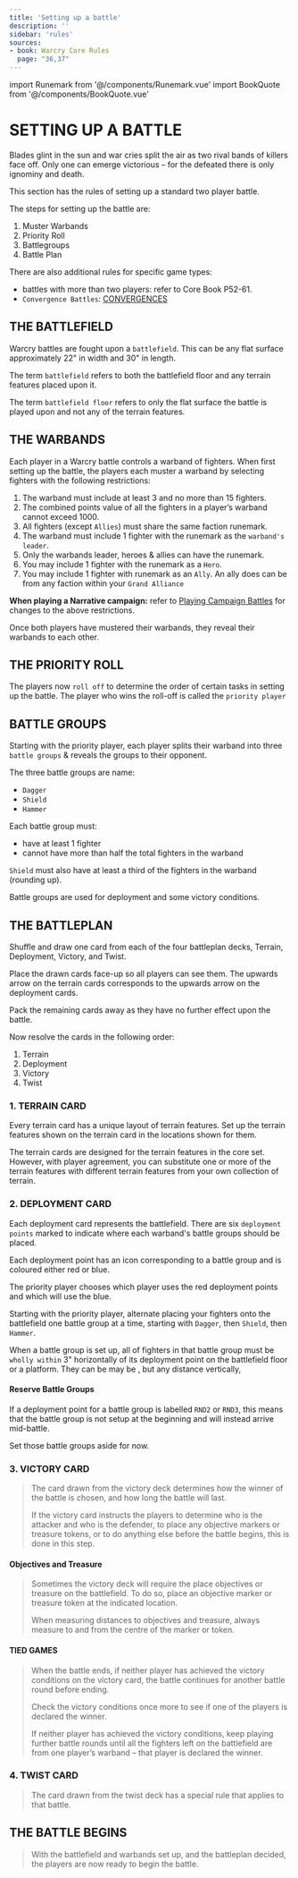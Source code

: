 ```yaml
---
title: 'Setting up a battle'
description: ''
sidebar: 'rules'
sources:
- book: Warcry Core Rules
  page: "36,37"
---
```

import Runemark from '@/components/Runemark.vue'
import BookQuote from '@/components/BookQuote.vue'

# SETTING UP A BATTLE 

<book-quote>
    <p>
      Blades glint in the sun and war cries split the air as two rival bands 
      of killers face off. Only one can emerge victorious – for the defeated 
      there is only ignominy and death.
    </p>
    <template slot="cite">Warcry Core Book</template>
</book-quote>

This section has the rules of setting up a standard two player battle.

The steps for setting up the battle are:

1. Muster Warbands
2. Priority Roll
3. Battlegroups
4. Battle Plan

There are also additional rules for specific game types:
 - battles with more than two players: refer to Core Book P52-61.
 - `Convergence Battles`: 
<a href="/rules/campaignbattles#convergences">CONVERGENCES</a>  
   
## THE BATTLEFIELD 

Warcry battles are fought upon a `battlefield`.  This can be any flat surface approximately 22" in width and 30" in length.  

The term `battlefield` refers to both the battlefield floor and any terrain features placed upon it.

The term `battlefield floor` refers to only the flat surface the battle is played upon and not any of the terrain features.


## THE WARBANDS 

Each player in a Warcry battle controls a warband of fighters. When first setting up the battle, the players each muster a warband by selecting fighters with the following restrictions: 

1. The warband must include at least 3 and no more than 15 fighters. 
2. The combined points value of all the fighters in a player’s warband cannot exceed 1000. 
3. All fighters (except `Allies`) must share the same faction runemark. 
4. The warband must include 1 fighter with the <Runemark mark="Leader" /> runemark as the `warband's leader`. 
5. Only the warbands leader, heroes & allies can have the <Runemark mark="Leader" /> runemark. 
6. You may include 1 fighter with the <Runemark mark="Leader" /> runemark as a `Hero`. 
6. You may include 1 fighter with <Runemark mark="Leader" /> runemark as an `Ally`.  An ally does can be from any faction within your `Grand Alliance`

**When playing a Narrative campaign:** refer to <a href="/rules/campaignbattles/">Playing Campaign Battles</a> for changes to the above restrictions.

Once both players have mustered their warbands, they reveal their warbands to each other.

## THE PRIORITY ROLL 

The players now `roll off` to determine the order of certain tasks in setting up the battle.  The player who wins the roll-off is called the `priority player`

## BATTLE GROUPS 
Starting with the priority player, each player splits their warband into three `battle groups` & reveals the groups to their opponent. 

The three battle groups are name:
 - `Dagger`
 - `Shield`
 - `Hammer`
 
Each battle group must:
 - have at least 1 fighter 
 - cannot have more than half the total fighters in the warband
   
`Shield` must also have at least a third of the fighters in the warband (rounding up).

Battle groups are used for deployment and some victory conditions.

## THE BATTLEPLAN 

Shuffle and draw one card from each of the four battleplan decks, Terrain, Deployment, Victory, and Twist.

Place the drawn cards face-up so all players can see them. The upwards arrow on the terrain cards corresponds to the upwards arrow on the deployment cards.

Pack the remaining cards away as they have no further effect upon the battle.

Now resolve the cards in the following order:

1. Terrain
2. Deployment
3. Victory
4. Twist

### 1. TERRAIN CARD

Every terrain card has a unique layout of terrain features. Set up the terrain features shown on the terrain card in the locations shown for them. 

The terrain cards are designed for the terrain features in the core set. However, with player agreement, you can substitute one or more of the terrain features with different terrain features from your own collection of terrain. 

### 2. DEPLOYMENT CARD

Each deployment card represents the battlefield.  There are six `deployment points` marked to indicate where each warband's battle groups should be placed.

Each deployment point has an icon corresponding to a battle group and is coloured either red or blue.

The priority player chooses which player uses the red deployment points and which will use the blue.   

Starting with the priority player, alternate placing your fighters onto the battlefield one battle group at a time, starting with `Dagger`, then `Shield`, then `Hammer`.

When a battle group is set up, all of fighters in that battle group must be `wholly within` 3" horizontally of its deployment point on the battlefield floor or a platform.  They can be may be   , but any distance vertically,

#### Reserve Battle Groups

If a deployment point for a battle group is labelled `RND2` or `RND3`, this means that the battle group is not setup at the beginning and will instead arrive mid-battle. 

Set those battle groups aside for now. 

### 3. VICTORY CARD

> The card drawn from the victory deck determines how the winner of the battle is chosen, and how long the battle will last. 
>
> If the victory card instructs the players to determine who is the attacker and who is the defender, to place any objective markers or treasure tokens, or to do anything else before the battle begins, this is done in this step. 

#### Objectives and Treasure

> Sometimes the victory deck will require the place objectives or treasure on the battlefield. To do so, place an objective marker or treasure token at the indicated location. 
>
> When measuring distances to objectives and treasure, always measure to and from the centre of the marker or token. 

#### TIED GAMES

> When the battle ends, if neither player has achieved the victory conditions on the victory card, the battle continues for another battle round before ending. 
> 
> Check the victory conditions once more to see if one of the players is declared the winner. 
> 
> If neither player has achieved the victory conditions, keep playing further battle rounds until all the fighters left on the battlefield are from one player’s warband – that player is declared the winner. 

### 4. TWIST CARD

> The card drawn from the twist deck has a special rule that applies to that battle. 

## THE BATTLE BEGINS

> With the battlefield and warbands set up, and the battleplan decided, the players are now ready to begin the battle. 


